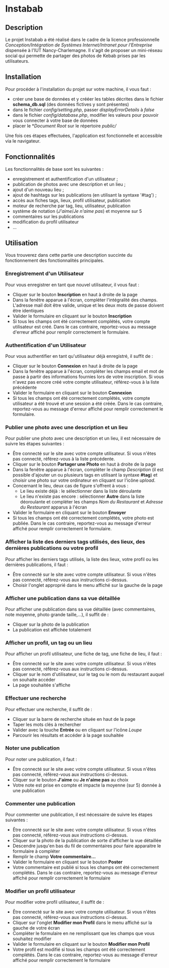 # Instabab

## Description

Le projet Instabab a été réalisé dans le cadre de la licence professionnelle *Conception/Intégration de Systèmes Internet/Intranet pour l'Entreprise* dispensée à l'IUT Nancy-Charlemagne. Il s'agit de proposer un mini-réseau social qui permette de partager des photos de Kebab prises par les utilisateurs.

## Installation

Pour procéder à l'installation du projet sur votre machine, il vous faut :
- créer une base de données et y crééer les tables décrites dans le fichier **schema_db.sql** (des données fictives y sont présentes)
- dans le fichier *config/setting.php*, passer *displayErrorDetails* à *false*
- dans le fichier *config/database.php*, modifier les valeurs pour pouvoir vous connecter à votre base de données
- placer le **Document Root* sur le répertoire *public/*

Une fois ces étapes effectuées, l'application est fonctionnelle et accessible via le navigateur.

## Fonctionnalités

Les fonctionnalités de base sont les suivantes :
- enregistrement et authentification d'un utilisateur ;
- publication de photos avec une description et un lieu ;
- ajout d'un nouveau lieu ;
- ajout de hashtags sur les publications (en utilisant la syntaxe '#tag') ;
- accès aux fiches tags, lieux, profil utilisateur, publication
- moteur de recherche par tag, lieu, utilisateur, publication
- système de notation (*J'aime*/*Je n'aime pas*) et moyenne sur 5
- commentaires sur les publications
- modification du profil utilisateur
- ...

## Utilisation

Vous trouverez dans cette partie une description succinte du fonctionnement des fonctionnalités principales.

### Enregistrement d'un Utilisateur

Pour vous enregistrer en tant que nouvel utilisateur, il vous faut :
- Cliquer sur le bouton **Inscription** en haut à droite de la page
- Dans la fenêtre apparue à l'écran, compléter l'intégralité des champs. L'adresse mail doit être valide, unique et les deux mots de passe doivent être identiques
- Valider le formulaire en cliquant sur le bouton **Inscription**
- Si tous les champs ont été correctement complétés, votre compte utilisateur est créé. Dans le cas contraire, reportez-vous au message d'erreur affiché pour remplir correctement le formulaire.

### Authentification d'un Utilisateur

Pour vous authentifier en tant qu'utilisateur déjà enregistré, il suffit de :
- Cliquer sur le bouton **Connexion** en haut à droite de la page
- Dans la fenêtre apparue à l'écran, compléter les champs email et mot de passe à partir des informations fournies lors de votre inscription. Si vous n'avez pas encore créé votre compte utilisateur, référez-vous à la liste précédente
- Valider le formulaire en cliquant sur le bouton **Connexion**
- Si tous les champs ont été correctement complétés, votre compte utilisateur a été trouvé et une session a été créée. Dans le cas contraire, reportez-vous au message d'erreur affiché pour remplir correctement le formulaire.

### Publier une photo avec une description et un lieu

Pour publier une photo avec une description et un lieu, il est nécessaire de suivre les étapes suivantes :
- Être connecté sur le site avec votre compte utilisateur. Si vous n'êtes pas connecté, référez-vous à la liste précédente.
- Cliquer sur le bouton **Partager une Photo** en haut à droite de la page
- Dans la fenêtre apparue à l'écran, compléter le champ *Description* (il est possible d'ajouter un ou plusieurs tags en utilisant la syntaxe **#tag**) et choisir une photo sur votre ordinateur en cliquant sur l'icône *upload*.
- Concernant le lieu, deux cas de figure s'offrent à vous :
    - Le lieu existe déjà : le sélectionner dans la liste déroulante
    - Le lieu n'existe pas encore : sélectionner **Autre** dans la liste déoroulante et compléter les champs *Nom du Restaurant* et *Adresse du Restaurant* apparus à l'écran
- Valider le formulaire en cliquant sur le bouton **Envoyer**
- Si tous les champs ont été correctement complétés, votre photo est publiée. Dans le cas contraire, reportez-vous au message d'erreur affiché pour remplir correctement le formulaire.

### Afficher la liste des derniers tags utilisés, des lieux, des dernières publications ou votre profil

Pour afficher les derniers tags utilisés, la liste des lieux, votre profil ou les dernières publications, il faut :
- Être connecté sur le site avec votre compte utilisateur. Si vous n'êtes pas connecté, référez-vous aux instructions ci-dessus.
- Choisir l'onglet approprié dans le menu affiché sur la gauche de la page

### Afficher une publication dans sa vue détaillée

Pour afficher une publication dans sa vue détaillée (avec commentaires, note moyenne, photo grande taille,...), il suffit de :
- Cliquer sur la photo de la publication
- La publication est affichée totalement

### Afficher un profil, un tag ou un lieu

Pour afficher un profil utilisateur, une fiche de tag, une fiche de lieu, il faut :
- Être connecté sur le site avec votre compte utilisateur. Si vous n'êtes pas connecté, référez-vous aux instructions ci-dessus.
- Cliquer sur le nom d'utilisateur, sur le tag ou le nom du restaurant auquel on souhaite accéder
- La page souhaitée s'affiche

### Effectuer une recherche

Pour effectuer une recherche, il suffit de :
- Cliquer sur la barre de recherche située en haut de la page
- Taper les mots clés à rechercher
- Valider avec la touche **Entrée** ou en cliquant sur l'icône *Loupe*
- Parcourir les résultats et accéder à la page souhaitée

### Noter une publication

Pour noter une publication, il faut :
- Être connecté sur le site avec votre compte utilisateur. Si vous n'êtes pas connecté, référez-vous aux instructions ci-dessus.
- Cliquer sur le bouton **J'aime** ou **Je n'aime pas** au choix
- Votre note est prise en compte et impacte la moyenne (sur 5) donnée à une publication

### Commenter une publication

Pour commenter une publication, il est nécessaire de suivre les étapes suivantes :
- Être connecté sur le site avec votre compte utilisateur. Si vous n'êtes pas connecté, référez-vous aux instructions ci-dessus.
- Cliquer sur la photo de la publication de sorte d'afficher la vue détaillée 
- Descendre jusqu'en bas du fil de commentaires pour faire apparaitre le formulaire à compléter
- Remplir le champ **Votre commentaire...**
- Valider le formulaire en cliquant sur le bouton **Poster**
- Votre commentaire est publié si tous les champs ont été correctement complétés. Dans le cas contraire, reportez-vous au message d'erreur affiché pour remplir correctement le formulaire

### Modifier un profil utilisateur

Pour modifier votre profil utilisateur, il suffit de :
- Être connecté sur le site avec votre compte utilisateur. Si vous n'êtes pas connecté, référez-vous aux instructions ci-dessus.
- Cliquer sur l'onglet **Modifier mon Profil** dans le menu affiché sur la gauche de votre écran
- Compléter le formulaire en ne remplissant que les champs que vous souhaitez modifier
- Valider le formulaire en cliquant sur le bouton **Modifier mon Profil**
- Votre profil est modifié si tous les champs ont été correctement complétés. Dans le cas contraire, reportez-vous au message d'erreur affiché pour remplir correctement le formulaire 


 